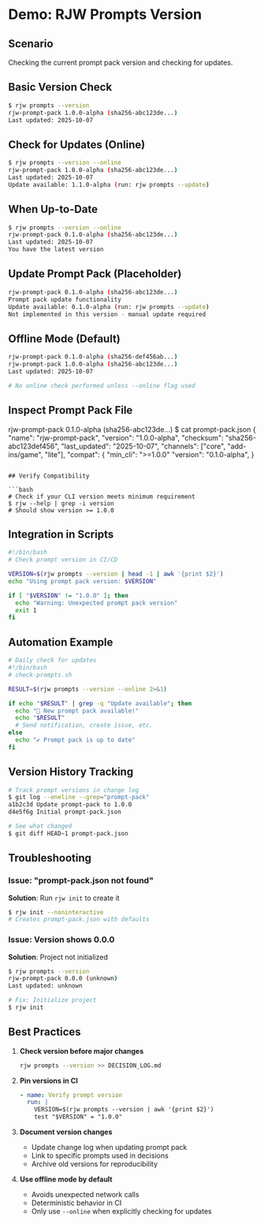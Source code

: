 # Demo: RJW Prompts Version

## Scenario
Checking the current prompt pack version and checking for updates.

## Basic Version Check

```bash
$ rjw prompts --version
rjw-prompt-pack 1.0.0-alpha (sha256-abc123de...)
Last updated: 2025-10-07
```

## Check for Updates (Online)

```bash
$ rjw prompts --version --online
rjw-prompt-pack 1.0.0-alpha (sha256-abc123de...)
Last updated: 2025-10-07
Update available: 1.1.0-alpha (run: rjw prompts --update)
```

## When Up-to-Date

```bash
$ rjw prompts --version --online
rjw-prompt-pack 0.1.0-alpha (sha256-abc123de...)
Last updated: 2025-10-07
You have the latest version
```

## Update Prompt Pack (Placeholder)

```bash
rjw-prompt-pack 0.1.0-alpha (sha256-abc123de...)
Prompt pack update functionality
Update available: 0.1.0-alpha (run: rjw prompts --update)
Not implemented in this version - manual update required
```

## Offline Mode (Default)

```bash
rjw-prompt-pack 0.1.0-alpha (sha256-def456ab...)
rjw-prompt-pack 1.0.0-alpha (sha256-abc123de...)
Last updated: 2025-10-07

# No online check performed unless --online flag used
```

## Inspect Prompt Pack File

rjw-prompt-pack 0.1.0-alpha (sha256-abc123de...)
$ cat prompt-pack.json
{
  "name": "rjw-prompt-pack",
  "version": "1.0.0-alpha",
  "checksum": "sha256-abc123def456",
  "last_updated": "2025-10-07",
  "channels": ["core", "add-ins/game", "lite"],
  "compat": {
    "min_cli": ">=1.0.0"
  "version": "0.1.0-alpha",
}
```

## Verify Compatibility

```bash
# Check if your CLI version meets minimum requirement
$ rjw --help | grep -i version
# Should show version >= 1.0.0
```

## Integration in Scripts

```bash
#!/bin/bash
# Check prompt version in CI/CD

VERSION=$(rjw prompts --version | head -1 | awk '{print $2}')
echo "Using prompt pack version: $VERSION"

if [ "$VERSION" != "1.0.0" ]; then
  echo "Warning: Unexpected prompt pack version"
  exit 1
fi
```

## Automation Example

```bash
# Daily check for updates
#!/bin/bash
# check-prompts.sh

RESULT=$(rjw prompts --version --online 2>&1)

if echo "$RESULT" | grep -q "Update available"; then
  echo "🔔 New prompt pack available!"
  echo "$RESULT"
  # Send notification, create issue, etc.
else
  echo "✔ Prompt pack is up to date"
fi
```

## Version History Tracking

```bash
# Track prompt versions in change log
$ git log --oneline --grep="prompt-pack"
a1b2c3d Update prompt-pack to 1.0.0
d4e5f6g Initial prompt-pack.json

# See what changed
$ git diff HEAD~1 prompt-pack.json
```

## Troubleshooting

### Issue: "prompt-pack.json not found"

**Solution**: Run `rjw init` to create it
```bash
$ rjw init --noninteractive
# Creates prompt-pack.json with defaults
```

### Issue: Version shows 0.0.0

**Solution**: Project not initialized
```bash
$ rjw prompts --version
rjw-prompt-pack 0.0.0 (unknown)
Last updated: unknown

# Fix: Initialize project
$ rjw init
```

## Best Practices

1. **Check version before major changes**
   ```bash
   rjw prompts --version >> DECISION_LOG.md
   ```

2. **Pin versions in CI**
   ```yaml
   - name: Verify prompt version
     run: |
       VERSION=$(rjw prompts --version | awk '{print $2}')
       test "$VERSION" = "1.0.0"
   ```

3. **Document version changes**
   - Update change log when updating prompt pack
   - Link to specific prompts used in decisions
   - Archive old versions for reproducibility

4. **Use offline mode by default**
   - Avoids unexpected network calls
   - Deterministic behavior in CI
   - Only use `--online` when explicitly checking for updates
